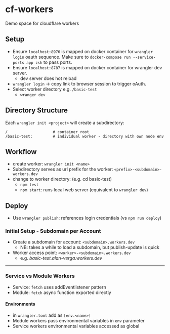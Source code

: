 # cf-workers

Demo space for cloudflare workers

## Setup

* Ensure `localhost:8976` is mapped on docker container for `wrangler login`
  oauth sequence. Make sure to `docker-compose run --service-ports app zsh` to
  pass ports.
* Ensure `localhost:8787` is mapped on docker container for wrangler dev server.
  * dev server does hot reload
* `wrangler login` -> copy link to browser session to trigger oAuth.
* Select worker directory e.g. `/basic-test`
  * `wranger dev`

## Directory Structure

Each `wrangler init <project>` will create a subdirectory:

```
/                    # container root
/basic-test:         # individual worker - directory with own node env

```

## Workflow

* create worker: `wrangler init <name>`
* Subdirectory serves as url prefix for the worker: `<prefix>-<subdomain>-workers.dev`
* change to worker directory: (e.g. cd basic-test)
  * `npm test`
  * `npm start`: runs local web server (equivalent to `wrangler dev`)

## Deploy

* Use `wrangler publish`: references login credentials (vs `npm run deploy`)

### Initial Setup - Subdomain per Account

* Create a subdomain for account: `<subdomain>.workers.dev`
  * NB: takes a while to load a subdomain, but publish-update is quick
* Worker access point: `<worker>-<subdomain>.workers.dev`
  * e.g. _basic-test.alan-verga.workers.dev_

---

### Service vs Module Workers

* Service: `fetch` uses addEventlistener pattern
* Module: `fetch` async function exported directly

#### Environments

* in `wrangler.toml` add as `[env.<name>]`
* Module workers pass environmental variables in `env` parameter
* Service workers environmental variables accessed as global


